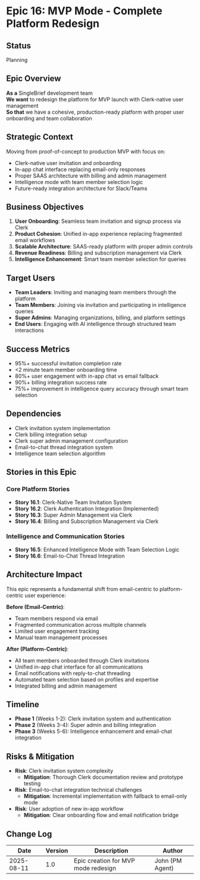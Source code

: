 # Epic 16: MVP Mode - Complete Platform Redesign

## Status
Planning

## Epic Overview
**As a** SingleBrief development team  
**We want** to redesign the platform for MVP launch with Clerk-native user management  
**So that** we have a cohesive, production-ready platform with proper user onboarding and team collaboration

## Strategic Context
Moving from proof-of-concept to production MVP with focus on:
- Clerk-native user invitation and onboarding
- In-app chat interface replacing email-only responses
- Proper SAAS architecture with billing and admin management
- Intelligence mode with team member selection logic
- Future-ready integration architecture for Slack/Teams

## Business Objectives
1. **User Onboarding**: Seamless team invitation and signup process via Clerk
2. **Product Cohesion**: Unified in-app experience replacing fragmented email workflows
3. **Scalable Architecture**: SAAS-ready platform with proper admin controls
4. **Revenue Readiness**: Billing and subscription management via Clerk
5. **Intelligence Enhancement**: Smart team member selection for queries

## Target Users
- **Team Leaders**: Inviting and managing team members through the platform
- **Team Members**: Joining via invitation and participating in intelligence queries
- **Super Admins**: Managing organizations, billing, and platform settings
- **End Users**: Engaging with AI intelligence through structured team interactions

## Success Metrics
- 95%+ successful invitation completion rate
- <2 minute team member onboarding time
- 80%+ user engagement with in-app chat vs email fallback
- 90%+ billing integration success rate
- 75%+ improvement in intelligence query accuracy through smart team selection

## Dependencies
- Clerk invitation system implementation
- Clerk billing integration setup
- Clerk super admin management configuration
- Email-to-chat thread integration system
- Intelligence team selection algorithm

## Stories in this Epic

### Core Platform Stories
- **Story 16.1**: Clerk-Native Team Invitation System
- **Story 16.2**: Clerk Authentication Integration (Implemented)
- **Story 16.3**: Super Admin Management via Clerk
- **Story 16.4**: Billing and Subscription Management via Clerk

### Intelligence and Communication Stories  
- **Story 16.5**: Enhanced Intelligence Mode with Team Selection Logic
- **Story 16.6**: Email-to-Chat Thread Integration

## Architecture Impact
This epic represents a fundamental shift from email-centric to platform-centric user experience:

**Before (Email-Centric)**:
- Team members respond via email
- Fragmented communication across multiple channels
- Limited user engagement tracking
- Manual team management processes

**After (Platform-Centric)**:
- All team members onboarded through Clerk invitations
- Unified in-app chat interface for all communications
- Email notifications with reply-to-chat threading
- Automated team selection based on profiles and expertise
- Integrated billing and admin management

## Timeline
- **Phase 1** (Weeks 1-2): Clerk invitation system and authentication
- **Phase 2** (Weeks 3-4): Super admin and billing integration
- **Phase 3** (Weeks 5-6): Intelligence enhancement and email-chat integration

## Risks & Mitigation
- **Risk**: Clerk invitation system complexity
  - **Mitigation**: Thorough Clerk documentation review and prototype testing
- **Risk**: Email-to-chat integration technical challenges
  - **Mitigation**: Incremental implementation with fallback to email-only mode
- **Risk**: User adoption of new in-app workflow
  - **Mitigation**: Clear onboarding flow and email notification bridge

## Change Log
| Date | Version | Description | Author |
|------|---------|-------------|---------|
| 2025-08-11 | 1.0 | Epic creation for MVP mode redesign | John (PM Agent) |